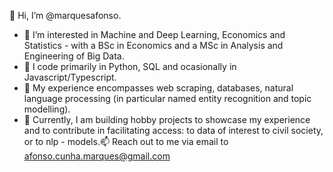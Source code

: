 👋 Hi, I’m @marquesafonso.

- 👀 I’m interested in Machine and Deep Learning, Economics and Statistics - with a BSc in Economics and a MSc in Analysis and Engineering of Big Data.
- 🌱 I code primarily in Python, SQL and ocasionally in Javascript/Typescript.
- 📗 My experience encompasses web scraping, databases, natural language processing (in particular named entity recognition and topic modelling).
- 🎯 Currently, I am building hobby projects to showcase my experience and to contribute in facilitating access: to data of interest to civil society, or to nlp - models.📫 Reach out to me via email to afonso.cunha.marques@gmail.com

<!---
marquesafonso/marquesafonso is a ✨ special ✨ repository because its `README.md` (this file) appears on your GitHub profile.
You can click the Preview link to take a look at your changes.
--->
